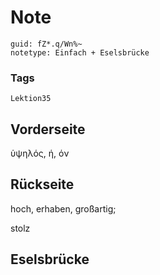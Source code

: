 # Note
```
guid: fZ*.q/Wn%~
notetype: Einfach + Eselsbrücke
```

### Tags
```
Lektion35
```

## Vorderseite
ὑψηλός, ή, όν

## Rückseite
hoch, erhaben, großartig;<div>stolz</div>

## Eselsbrücke

